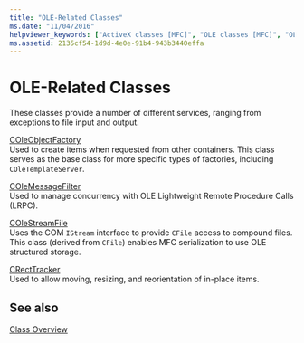 ```yaml
---
title: "OLE-Related Classes"
ms.date: "11/04/2016"
helpviewer_keywords: ["ActiveX classes [MFC]", "OLE classes [MFC]", "OLE [MFC], classes"]
ms.assetid: 2135cf54-1d9d-4e0e-91b4-943b3440effa
---
```

# OLE-Related Classes

These classes provide a number of different services, ranging from exceptions to file input and output.

[COleObjectFactory](../mfc/reference/coleobjectfactory-class.md)<br/>
Used to create items when requested from other containers. This class serves as the base class for more specific types of factories, including `COleTemplateServer`.

[COleMessageFilter](../mfc/reference/colemessagefilter-class.md)<br/>
Used to manage concurrency with OLE Lightweight Remote Procedure Calls (LRPC).

[COleStreamFile](../mfc/reference/colestreamfile-class.md)<br/>
Uses the COM `IStream` interface to provide `CFile` access to compound files. This class (derived from `CFile`) enables MFC serialization to use OLE structured storage.

[CRectTracker](../mfc/reference/crecttracker-class.md)<br/>
Used to allow moving, resizing, and reorientation of in-place items.

## See also

[Class Overview](../mfc/class-library-overview.md)
